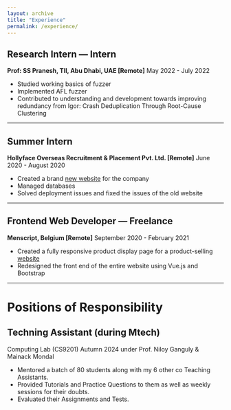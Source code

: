 ```yaml
---
layout: archive
title: "Experience"
permalink: /experience/
---
```




## Research Intern — Intern
**Prof: SS Pranesh, TII, Abu Dhabi, UAE [Remote]**  May 2022 - July 2022 

- Studied working basics of fuzzer
- Implemented AFL fuzzer
- Contributed to understanding and development towards improving redundancy from Igor: Crash Deduplication Through Root-Cause Clustering

---

## Summer Intern
**Hollyface Overseas Recruitment & Placement Pvt. Ltd. [Remote]**  June 2020 - August 2020

- Created a brand [new website](https://hollyface.com/) for the company
- Managed databases
- Solved deployment issues and fixed the issues of the old website

---
## Frontend Web Developer — Freelance
**Menscript, Belgium [Remote]**  September 2020 - February 2021

- Created a fully responsive product display page for a product-selling [website](https://menscript.com/)
- Redesigned the front end of the entire website using Vue.js and Bootstrap

------

<!-- blank line -->
<!-- blank line -->
<!-- blank line -->
<!-- # -->
<!-- # -->
<!-- # -->

# Positions of Responsibility

## Techning Assistant (during Mtech)
Computing Lab (CS9201)  Autumn 2024 under Prof. Niloy Ganguly & Mainack Mondal

- Mentored a batch of 80 students along with my 6 other co Teaching Assistants.
- Provided Tutorials and Practice Questions to them as well as weekly sessions for their doubts.
- Evaluated their Assignments and Tests. 